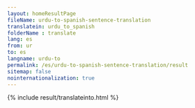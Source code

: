 ```yaml
---
layout: homeResultPage
fileName: urdu-to-spanish-sentence-translation
translatein: urdu_to_spanish
folderName : translate
lang: es
from: ur
to: es
langname: urdu-to
permalink: /es/urdu-to-spanish-sentence-translation/result
sitemap: false
nointernationalization: true
---
```

{% include result/translateinto.html %}

<script src="/js/result/translation.js" data-foldername="{{page.folderName}}" data-lang="{{page.lang}}"></script>

